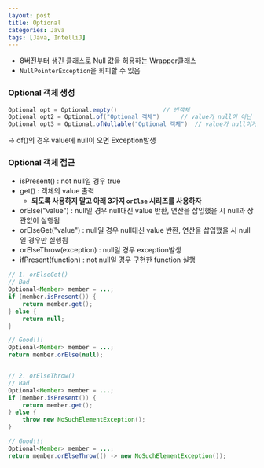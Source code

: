 ```yaml
---
layout: post
title: Optional
categories: Java
tags: [Java, IntelliJ]
---
```


- 8버전부터 생긴 클래스로 Null 값을 허용하는 Wrapper클래스  
- `NullPointerException`을 회피할 수 있음

### Optional 객체 생성

```java
Optional opt = Optional.empty()				// 빈객체
Optional opt2 = Optional.of("Optional 객체")		// value가 null이 아닌 객체
Optional opt3 = Optional.ofNullable("Optional 객체")	// value가 null이거나 아닌 객체
```
→ of()의 경우 value에 null이 오면 Exception발생

### Optional 객체 접근
- isPresent() : not null일 경우 true
- get() : 객체의 value 출력
  - **되도록 사용하지 말고 아래 3가지 `orElse` 시리즈를 사용하자**
- orElse("value") : null일 경우 null대신 value 반환, 연산을 삽입했을 시 null과 상관없이 실행됨
- orElseGet("value") : null일 경우 null대신 value 반환, 연산을 삽입했을 시 null일 경우만 실행됨
- orElseThrow(exception) : null일 경우 exception발생
- ifPresent(function) : not null일 경우 구현한 function 실행 

```java
// 1. orElseGet()
// Bad
Optional<Member> member = ...;
if (member.isPresent()) {
    return member.get();
} else {
    return null;
}

// Good!!!
Optional<Member> member = ...;
return member.orElse(null);


// 2. orElseThrow()
// Bad
Optional<Member> member = ...;
if (member.isPresent()) {
    return member.get();
} else {
    throw new NoSuchElementException();
}

// Good!!!
Optional<Member> member = ...;
return member.orElseThrow(() -> new NoSuchElementException());
```